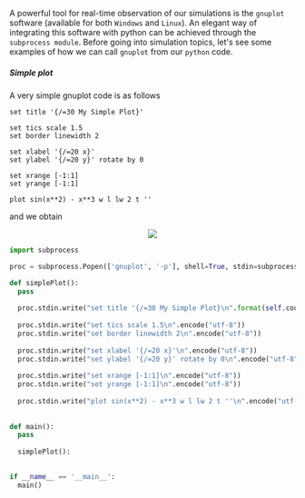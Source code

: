 A powerful tool for real-time observation of our simulations is the ```gnuplot``` software (available for both ```Windows``` and ```Linux```). An elegant way of integrating this software with python can be achieved through the ```subprocess module```. Before going into simulation topics, let's see some examples of how we can call ```gnuplot``` from our ```python``` code.

##### Simple plot
A very simple gnuplot code is as follows
```gp
set title '{/=30 My Simple Plot}'

set tics scale 1.5
set border linewidth 2

set xlabel '{/=20 x}'
set ylabel '{/=20 y}' rotate by 0

set xrange [-1:1]
set yrange [-1:1]

plot sin(x**2) - x**3 w l lw 2 t ''
```
and we obtain

<p align="center">
  <img src="https://github.com/williamGOC/IFCOM-II-2020/files/4823615/simple.pdf">
</p>

```python
import subprocess

proc = subprocess.Popen(['gnuplot', '-p'], shell=True, stdin=subprocess.PIPE, stderr=subprocess.PIPE)

def simplePlot():
  pass
  
  proc.stdin.write("set title '{/=30 My Simple Plot}\n".format(self.counter).encode("utf-8"))
  
  proc.stdin.write("set tics scale 1.5\n".encode("utf-8"))
  proc.stdin.write("set border linewidth 2\n".encode("utf-8"))
  
  proc.stdin.write("set xlabel '{/=20 x}'\n".encode("utf-8"))
  proc.stdin.write("set ylabel '{/=20 y}' rotate by 0\n".encode("utf-8"))
  
  proc.stdin.write("set xrange [-1:1]\n".encode("utf-8"))
  proc.stdin.write("set yrange [-1:1]\n".encode("utf-8"))
   
  proc.stdin.write("plot sin(x**2) - x**3 w l lw 2 t ''\n".encode("utf-8"))
   
   
def main():
  pass
  
  simplePlot():
  

if __name__ == '__main__':
  main()
```
